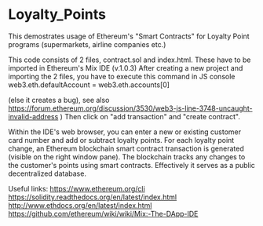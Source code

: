 # Loyalty_Points

This demostrates usage of Ethereum's "Smart Contracts" for Loyalty Point programs (supermarkets, airline companies etc.)


This code consists of 2 files, contract.sol and index.html.
These have to be imported in Ethereum's Mix IDE (v.1.0.3)
After creating a new project and importing the 2 files, you have to execute this command in JS console
web3.eth.defaultAccount = web3.eth.accounts[0] 	

(else it creates a bug), see also https://forum.ethereum.org/discussion/3530/web3-js-line-3748-uncaught-invalid-address )
Then click on "add transaction" and "create contract".

Within the IDE's web browser, you can enter a new or existing customer card number and add or subtract loyalty points.
For each loyalty point change, an Ethereum blockchain smart contract transaction is generated (visible on the right window pane).
The blockchain tracks any changes to the customer's points using smart contracts. Effectively it serves as a public decentralized database.


Useful links:
https://www.ethereum.org/cli
https://solidity.readthedocs.org/en/latest/index.html
http://www.ethdocs.org/en/latest/index.html
https://github.com/ethereum/wiki/wiki/Mix:-The-DApp-IDE



